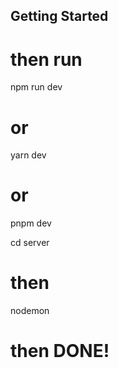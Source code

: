 ## Getting Started

<!-- Project was created using latest version nextjs(14.0.2) -->

<!-- NOTE: use NodeJs version 18+ -->

<!-- STARTING FRONT-END DEVELOPMENT SERVER: -->
<!-- install packages by running `npm install` in the root of project-->

# then run

npm run dev

# or

yarn dev

# or

pnpm dev

 <!-- STARTING NODEJS SERVER -->

<!-- IMPORT DATABASE WHICH IS IN FOLDER `db` -->

 <!-- enter into server directory which is in the root of project then run `npm install` -->

 <!-- in the index.js file in the folder server `line 10` commented LOCALHOST change it according to your localhost configuration server-->

cd server

# then

nodemon

# then DONE!
